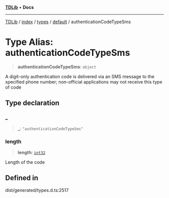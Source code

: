 [**TDLib**](../../../../../../README.md) • **Docs**

***

[TDLib](../../../../../../modules.md) / [index](../../../../../README.md) / [types](../../../README.md) / [default](../README.md) / authenticationCodeTypeSms

# Type Alias: authenticationCodeTypeSms

> **authenticationCodeTypeSms**: `object`

A digit-only authentication code is delivered via an SMS message to the specified phone number; non-official applications may not receive this type of code

## Type declaration

### \_

> **\_**: `"authenticationCodeTypeSms"`

### length

> **length**: [`int32`](int32-1.md)

Length of the code

## Defined in

dist/generated/types.d.ts:2517
